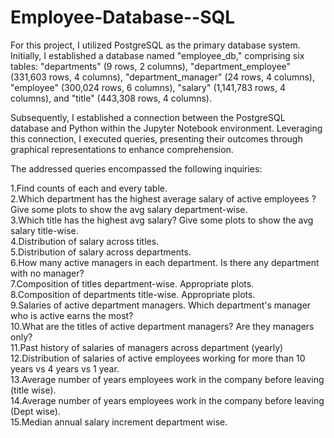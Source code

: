 # Employee-Database--SQL
For this project, I utilized PostgreSQL as the primary database system. Initially, I established a database named "employee_db," comprising six tables: "departments" (9 rows, 2 columns), "department_employee" (331,603 rows, 4 columns), "department_manager" (24 rows, 4 columns), "employee" (300,024 rows, 6 columns), "salary" (1,141,783 rows, 4 columns), and "title" (443,308 rows, 4 columns).

Subsequently, I established a connection between the PostgreSQL database and Python within the Jupyter Notebook environment. Leveraging this connection, I executed queries, presenting their outcomes through graphical representations to enhance comprehension.

The addressed queries encompassed the following inquiries:

1.Find counts of each and every table.        
2.Which department has the highest average salary of active employees ? Give some plots to show the avg salary department-wise.     
3.Which title has the highest avg salary? Give some plots to show the avg salary title-wise.          
4.Distribution of salary across titles.      
5.Distribution of salary across departments.      
6.How many active managers in each department. Is there any department with no manager?      
7.Composition of titles department-wise. Appropriate plots.      
8.Composition of departments title-wise. Appropriate plots.      
9.Salaries of active department managers. Which department's manager who is active earns the most?      
10.What are the titles of active department managers? Are they managers only?      
11.Past history of salaries of managers across department (yearly)      
12.Distribution of salaries of active employees working for more than 10 years vs 4 years vs 1 year.      
13.Average number of years employees work in the company before leaving (title wise).      
14.Average number of years employees work in the company before leaving (Dept wise).      
15.Median annual salary increment department wise.    
